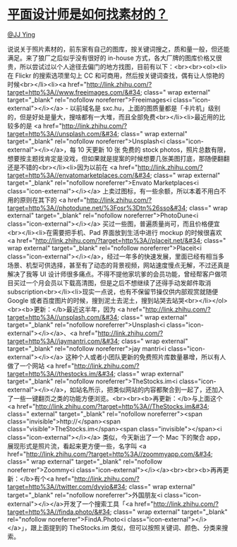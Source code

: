 
#  [平面设计师是如何找素材的？](https://zhihu.com/questions/23914832)



[@JJ Ying](https://zhihu.com/people/40c10b307e4222fe5115c37013992ff1)

说说关于照片素材的，前东家有自己的图库，按关键词搜之，质和量一般，但还能满足。来了狼厂之后似乎没有很好的 in-house 方式，各大厂牌的图库价格又很贵，所以尝试过以个人途径去偏门的地方找图，目前有以下：&lt;br&gt;&lt;br&gt;&lt;ol&gt;&lt;li&gt;在 Flickr 的搜索选项里勾上 CC 和可商用，然后按关键词查找，偶有让人惊艳的时候&lt;br&gt;&lt;/li&gt;&lt;li&gt;&lt;a href=&#34;http://link.zhihu.com/?target=http%3A//www.freeimages.com/&#34; class=&#34; wrap external&#34; target=&#34;_blank&#34; rel=&#34;nofollow noreferrer&#34;&gt;Freeimages&lt;i class=&#34;icon-external&#34;&gt;&lt;/i&gt;&lt;/a&gt; - 以前域名是 sxc.hu，上面的图质量都是「卡片机」级别的，但是好处是量大，搜啥都有一大堆，而且全部免费&lt;br&gt;&lt;/li&gt;&lt;li&gt;最近用的比较多的是 &lt;a href=&#34;http://link.zhihu.com/?target=http%3A//unsplash.com/&#34; class=&#34; wrap external&#34; target=&#34;_blank&#34; rel=&#34;nofollow noreferrer&#34;&gt;Unsplash&lt;i class=&#34;icon-external&#34;&gt;&lt;/i&gt;&lt;/a&gt;，每 10 天更新 10 张 免费的 stock photos，照片总数有限，想要按主题找肯定是没戏，但如果就是提案的时候想要几张美图打底，那随便翻翻还是不错的&lt;br&gt;&lt;/li&gt;&lt;li&gt;因为以前在 &lt;a href=&#34;http://link.zhihu.com/?target=http%3A//envatomarketplaces.com/&#34; class=&#34; wrap external&#34; target=&#34;_blank&#34; rel=&#34;nofollow noreferrer&#34;&gt;Envato Marketplaces&lt;i class=&#34;icon-external&#34;&gt;&lt;/i&gt;&lt;/a&gt; 上卖过图标，有一些余额，所以本着不用白不用的原则在其下的 &lt;a href=&#34;http://link.zhihu.com/?target=http%3A//photodune.net/%3Fosr%3Dtn%26sso&#34; class=&#34; wrap external&#34; target=&#34;_blank&#34; rel=&#34;nofollow noreferrer&#34;&gt;PhotoDune&lt;i class=&#34;icon-external&#34;&gt;&lt;/i&gt;&lt;/a&gt; 买过一些图，普遍质量尚可，而且价格便宜&lt;br&gt;&lt;/li&gt;&lt;li&gt;在需要把手机、Pad 界面放到生活中进行 mockup 的时候很喜欢 &lt;a href=&#34;http://link.zhihu.com/?target=http%3A//placeit.net/&#34; class=&#34; wrap external&#34; target=&#34;_blank&#34; rel=&#34;nofollow noreferrer&#34;&gt;Placeit&lt;i class=&#34;icon-external&#34;&gt;&lt;/i&gt;&lt;/a&gt;，经过一年多的快速发展，里面已经有相当多场景、机型可供选择，甚至有了动态的背景视频，网站速度慢点无解，不过还真是解决了我等 UI 设计师很多痛点。不得不提他家坑爹的会员功能，曾经帮客户做项目买过一个月会员以下载高清图，但是之后不想继续了还得手动发邮件取消 subscription&lt;br&gt;&lt;/li&gt;&lt;li&gt;现实一点说，也有不保留节操仅供内部观赏就随便 Google 或者百度图片的时候，搜到泥土去泥土，搜到站哭去站哭&lt;br&gt;&lt;/li&gt;&lt;/ol&gt;&lt;br&gt;&lt;b&gt;更新：&lt;/b&gt;最近这半年，因为 &lt;a href=&#34;http://link.zhihu.com/?target=http%3A//unsplash.com/&#34; class=&#34; wrap external&#34; target=&#34;_blank&#34; rel=&#34;nofollow noreferrer&#34;&gt;Unsplash&lt;i class=&#34;icon-external&#34;&gt;&lt;/i&gt;&lt;/a&gt;、&lt;a href=&#34;http://link.zhihu.com/?target=http%3A//jaymantri.com/&#34; class=&#34; wrap external&#34; target=&#34;_blank&#34; rel=&#34;nofollow noreferrer&#34;&gt;jay mantri&lt;i class=&#34;icon-external&#34;&gt;&lt;/i&gt;&lt;/a&gt; 这种个人或者小团队更新的免费照片库数量暴增，所以有人做了一个网站 &lt;a href=&#34;http://link.zhihu.com/?target=http%3A//thestocks.im/&#34; class=&#34; wrap external&#34; target=&#34;_blank&#34; rel=&#34;nofollow noreferrer&#34;&gt;TheStocks.im&lt;i class=&#34;icon-external&#34;&gt;&lt;/i&gt;&lt;/a&gt;，如站名所示，把类似网站的内容都聚合到一起了，还加入了一些一键翻页之类的功能方便浏览。&lt;br&gt;&lt;br&gt;&lt;b&gt;再更新：&lt;/b&gt;与上面这个 &lt;a href=&#34;http://link.zhihu.com/?target=http%3A//TheStocks.im&#34; class=&#34; external&#34; target=&#34;_blank&#34; rel=&#34;nofollow noreferrer&#34;&gt;&lt;span class=&#34;invisible&#34;&gt;http://&lt;/span&gt;&lt;span class=&#34;visible&#34;&gt;TheStocks.im&lt;/span&gt;&lt;span class=&#34;invisible&#34;&gt;&lt;/span&gt;&lt;i class=&#34;icon-external&#34;&gt;&lt;/i&gt;&lt;/a&gt; 类似，今天新出了一个 Mac 下的聚合 app，展现形式是照片流，看起来更方便一些，名字叫 &lt;a href=&#34;http://link.zhihu.com/?target=http%3A//zoommyapp.com/&#34; class=&#34; wrap external&#34; target=&#34;_blank&#34; rel=&#34;nofollow noreferrer&#34;&gt;Zoommy&lt;i class=&#34;icon-external&#34;&gt;&lt;/i&gt;&lt;/a&gt;&lt;br&gt;&lt;br&gt;&lt;b&gt;再再更新：&lt;/b&gt;有个&lt;a href=&#34;http://link.zhihu.com/?target=http%3A//twitter.com/dvyio&#34; class=&#34; wrap external&#34; target=&#34;_blank&#34; rel=&#34;nofollow noreferrer&#34;&gt;外国朋友&lt;i class=&#34;icon-external&#34;&gt;&lt;/i&gt;&lt;/a&gt;开发了一个搜索工具「&lt;a href=&#34;http://link.zhihu.com/?target=http%3A//finda.photo/&#34; class=&#34; wrap external&#34; target=&#34;_blank&#34; rel=&#34;nofollow noreferrer&#34;&gt;FindA.Photo&lt;i class=&#34;icon-external&#34;&gt;&lt;/i&gt;&lt;/a&gt;」，跟上面提到的 TheStocks.im 类似，但可以按照关键词、颜色、分类来搜索。